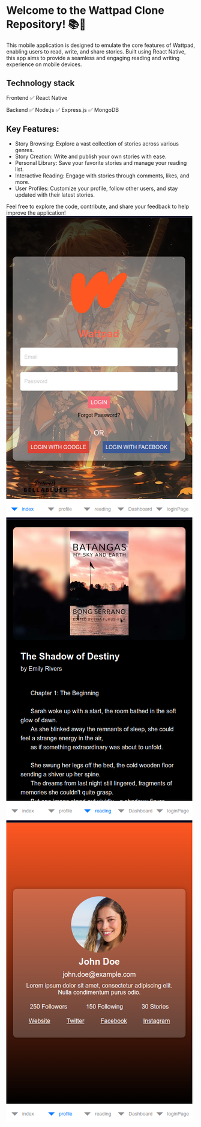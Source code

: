 # Welcome to the Wattpad Clone Repository! 📚📱

This mobile application is designed to emulate the core features of Wattpad, enabling users to read, write, and share stories. Built using React Native, this app aims to provide a seamless and engaging reading and writing experience on mobile devices.

## Technology stack
Frontend
✅ React Native

Backend
✅ Node.js
✅ Express.js
✅ MongoDB

## Key Features:
- Story Browsing: Explore a vast collection of stories across various genres.
- Story Creation: Write and publish your own stories with ease.
- Personal Library: Save your favorite stories and manage your reading list.
- Interactive Reading: Engage with stories through comments, likes, and more.
- User Profiles: Customize your profile, follow other users, and stay updated with their latest stories.

Feel free to explore the code, contribute, and share your feedback to help improve the application!
![Screenshot from 2024-07-14 08-41-29.png](Screenshot%2FScreenshot%20from%202024-07-14%2008-41-29.png)
![Screenshot from 2024-07-14 08-44-19.png](Screenshot%2FScreenshot%20from%202024-07-14%2008-44-19.png)
![Screenshot from 2024-07-14 08-44-30.png](Screenshot%2FScreenshot%20from%202024-07-14%2008-44-30.png)